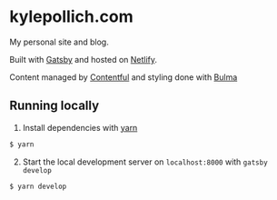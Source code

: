 # kylepollich.com

My personal site and blog.

Built with [Gatsby](https://github.com/gatsbyjs/gatsby) and hosted on [Netlify](https://www.netlify.com/).

Content managed by [Contentful](https://www.contentful.com/) and styling done with [Bulma](https://bulma.io)

## Running locally

1.  Install dependencies with [yarn](https://yarnpkg.com/)

```sh
$ yarn
```

2.  Start the local development server on `localhost:8000` with `gatsby develop`

```sh
$ yarn develop
```
